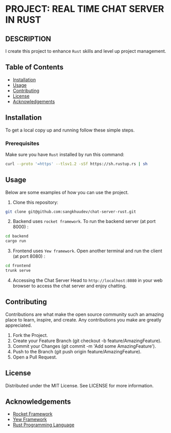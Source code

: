 # PROJECT: REAL TIME CHAT SERVER IN RUST
## DESCRIPTION
I create this project to enhance `Rust` skills and level up project management.

## Table of Contents

- [Installation](#installation)
- [Usage](#usage)
- [Contributing](#contributing)
- [License](#license)
- [Acknowledgements](#acknowledgements)

## Installation

To get a local copy up and running follow these simple steps.

### Prerequisites
Make sure you have `Rust` installed by run this command:
```sh
curl --proto '=https' --tlsv1.2 -sSf https://sh.rustup.rs | sh
```
## Usage
Below are some examples of how you can use the project.

1. Clone this repository:
```sh 
git clone git@github.com:sangkhuudev/chat-server-rust.git
```

2. Backend uses `rocket framework`.
To run the backend server (at port 8000) :
  ```sh
cd backend
cargo run
  ```
3. Frontend uses `Yew framework`.
Open another terminal and run the client (at port 8080) :
```sh
cd frontend
trunk serve
```
4. Accessing the Chat Server
Head to `http://localhost:8080` in your web browser to access the chat server and enjoy chatting.

## Contributing
Contributions are what make the open source community such an amazing place to learn, inspire, and create. Any contributions you make are greatly appreciated.
1. Fork the Project.
2. Create your Feature Branch (git checkout -b feature/AmazingFeature).
3. Commit your Changes (git commit -m 'Add some AmazingFeature').
4. Push to the Branch (git push origin feature/AmazingFeature).
5. Open a Pull Request.

## License
Distributed under the MIT License. See LICENSE for more information.

## Acknowledgements

- [Rocket Framework](https://rocket.rs/)
- [Yew Framework](https://yew.rs/)
- [Rust Programming Language](https://www.rust-lang.org/)
